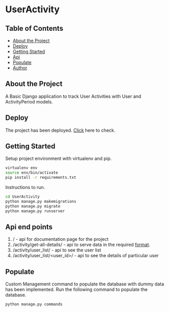 # UserActivity

## Table of Contents

* [About the Project](#about-the-project)
* [Deploy](#Deploy)
* [Getting Started](#instructions-to-run)
* [Api](#Api-end-points)
* [Populate](#Populate)
* [Author](#author)

## About the Project 

A Basic Django application to track User Activities with User and ActivityPeriod models.


## Deploy

The project has been deployed. [Click](https://user-activity-periods.herokuapp.com/) here to check.


## Getting Started

Setup project environment with virtualenv and pip.


```sh
virtualenv env
source env/bin/activate
pip install -r requirements.txt
```


Instructions to run.


```sh
cd UserActivity
python manage.py makemigrations
python manage.py migrate
python manage.py runserver
```

## Api end points

1. / - api for documentation page for the project
2. /activity/get-all-details/ - api to serve data in the required [format](https://drive.google.com/open?id=1xZa3UoXZ3uj2j0Q7653iBp1NrT0gKj0Y).
3. /activity/user_list/ - api to see the user list
4. /activity/user_list/<user_id>/ - api to see the details of particular user


## Populate

Custom Management command to populate the database with dummy data has been implemented. Run the following command to populate the database.


```sh
python manage.py commands
```
